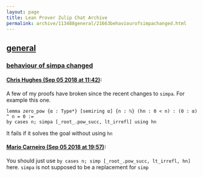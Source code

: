 ```yaml
---
layout: page
title: Lean Prover Zulip Chat Archive 
permalink: archive/113488general/21663behaviourofsimpachanged.html
---
```


## [general](index.html)
### [behaviour of simpa changed](21663behaviourofsimpachanged.html)

#### [Chris Hughes (Sep 05 2018 at 11:42)](https://leanprover.zulipchat.com/#narrow/stream/113488-general/topic/behaviour%20of%20simpa%20changed/near/133365192):
A few of my proofs have broken since the recent changes to `simpa`. For example this one.
```lean
lemma zero_pow {α : Type*} [semiring α] {n : ℕ} (hn : 0 < n) : (0 : α) ^ n = 0 :=
by cases n; simpa [_root_.pow_succ, lt_irrefl] using hn
```
It fails if it solves the goal without using `hn`

#### [Mario Carneiro (Sep 05 2018 at 19:57)](https://leanprover.zulipchat.com/#narrow/stream/113488-general/topic/behaviour%20of%20simpa%20changed/near/133392023):
You should just use `by cases n; simp [_root_.pow_succ, lt_irrefl, hn]` here. `simpa` is not supposed to be a replacement for `simp`

